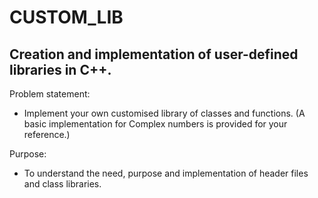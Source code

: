 # CUSTOM_LIB
## Creation and implementation of user-defined libraries in C++.

Problem statement:  
  * Implement your own customised library of classes and functions. (A basic implementation for Complex numbers is provided for your reference.)
  
  Purpose:  
  * To understand the need, purpose and implementation of header files and class libraries.
